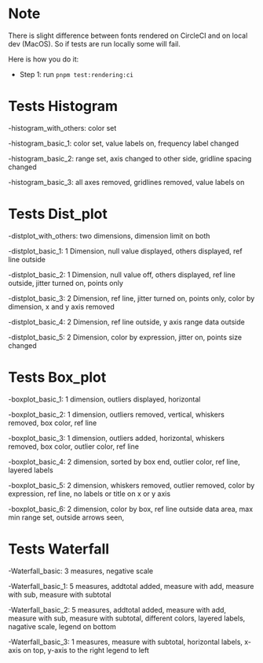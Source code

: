 # Note

There is slight difference between fonts rendered on CircleCI
and on local dev (MacOS). So if tests are run locally some will fail.

Here is how you do it:

- Step 1: run `pnpm test:rendering:ci`

# Tests Histogram

-histogram_with_others:
color set

-histogram_basic_1:
color set,
value labels on,
frequency label changed

-histogram_basic_2:
range set,
axis changed to other side,
gridline spacing changed

-histogram_basic_3:
all axes removed,
gridlines removed,
value labels on

# Tests Dist_plot

-distplot_with_others:
two dimensions,
dimension limit on both

-distplot_basic_1:
1 Dimension,
null value displayed,
others displayed,
ref line outside

-distplot_basic_2:
1 Dimension,
null value off,
others displayed,
ref line outside,
jitter turned on,
points only

-distplot_basic_3:
2 Dimension,
ref line,
jitter turned on,
points only,
color by dimension,
x and y axis removed

-distplot_basic_4:
2 Dimension,
ref line outside,
y axis range data outside

-distplot_basic_5:
2 Dimension,
color by expression,
jitter on,
points size changed

# Tests Box_plot

-boxplot_basic_1:
1 dimension,
outliers displayed,
horizontal

-boxplot_basic_2:
1 dimension,
outliers removed,
vertical,
whiskers removed,
box color,
ref line

-boxplot_basic_3:
1 dimension,
outliers added,
horizontal,
whiskers removed,
box color,
outlier color,
ref line

-boxplot_basic_4:
2 dimension,
sorted by box end,
outlier color,
ref line,
layered labels

-boxplot_basic_5:
2 dimension,
whiskers removed,
outlier removed,
color by expression,
ref line,
no labels or title on x or y axis

-boxplot_basic_6:
2 dimension,
color by box,
ref line outside data area,
max min range set,
outside arrows seen,

# Tests Waterfall

-Waterfall_basic:
3 measures,
negative scale

-Waterfall_basic_1:
5 measures,
addtotal added,
measure with add,
measure with sub,
measure with subtotal

-Waterfall_basic_2:
5 measures,
addtotal added,
measure with add,
measure with sub,
measure with subtotal,
different colors,
layered labels,
nagative scale,
legend on bottom

-Waterfall_basic_3:
1 measures,
measure with subtotal,
horizontal labels,
x-axis on top,
y-axis to the right
legend to left
